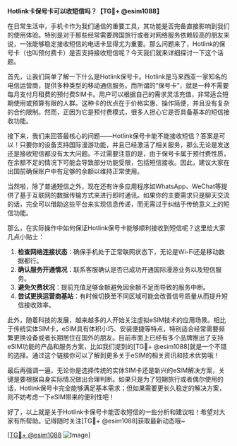 **Hotlink卡保号卡可以收短信吗？【TG💪+ @esim1088】**

在日常生活中，手机卡作为我们通信的重要工具，其功能是否完备直接影响到我们的使用体验。特别是对于那些经常需要跨国旅行或者对网络服务依赖较高的朋友来说，一张能够稳定接收短信的电话卡显得尤为重要。那么问题来了，Hotlink的保号卡（也叫预付费卡）是否支持接收短信呢？今天我们就来详细探讨一下这个话题。

首先，让我们简单了解一下什么是Hotlink保号卡。Hotlink是马来西亚一家知名的电信运营商，提供多种类型的移动通信服务。而所谓的“保号卡”，就是一种不需要每月支付月租费的预付费SIM卡。用户可以根据自己的需求灵活充值，非常适合短期使用或预算有限的人群。这种卡的优点在于价格实惠、操作简便，并且没有复杂的合约限制。然而，正因为它是预付费模式，很多人担心它是否具备基本的短信接收功能。

接下来，我们来回答最核心的问题——Hotlink保号卡能不能接收短信？答案是可以！只要你的设备支持国际漫游功能，并且已经激活了相关服务，那么无论是发送还是接收短信都没有太大问题。不过需要注意的是，由于保号卡属于预付费性质，在余额不足的情况下可能会导致部分功能受限，包括短信接收。因此，建议大家在出国前确保账户中有足够的余额以维持正常使用。

当然啦，除了普通短信之外，现在还有许多应用程序如WhatsApp、WeChat等提供了基于互联网的数据传输方式来进行即时通讯。如果你的主要需求只是聊天交流的话，完全可以借助这些平台来实现信息传递，而无需过于纠结于传统意义上的短信功能。

那么，在实际操作中如何保证Hotlink保号卡能够顺利接收到短信呢？这里给大家几点小贴士：

1. **检查网络连接状态**：确保手机处于正常联网状态下，无论是Wi-Fi还是移动数据都行。
2. **确认服务开通情况**：联系客服确认是否已成功开通国际漫游业务以及短信服务。
3. **避免欠费状况**：提前充值足够金额避免因余额不足而导致的服务中断。
4. **尝试更换运营商基站**：有时候切换至不同区域可能会改善信号质量从而提升短信接收效率。

此外，随着科技的发展，越来越多的人开始关注虚拟eSIM技术的应用场景。相比于传统实体SIM卡，eSIM具有体积小巧、安装便捷等特点，特别适合经常需要频繁更换设备或者长期居住在国外的朋友。目前市面上已经有多个品牌推出了支持eSIM功能的产品和服务方案，比如我们提到的[TG💪+ @esim1088]就是一个不错的选择。通过这个链接你可以了解到更多关于eSIM的相关资讯和技术优势哦！

最后再强调一遍，无论你是选择传统的实体SIM卡还是新兴的eSIM解决方案，关键是要根据自身实际情况做出合理判断。如果只是为了短期旅行或者偶尔使用的话，Hotlink保号卡完全能够满足基本需求；但如果需要更长久稳定的解决方案，则不妨考虑一下eSIM带来的便利性吧！

好了，以上就是关于Hotlink卡保号卡能否收短信的一些分析和建议啦！希望对大家有所帮助。记得随时关注[TG💪+ @esim1088]获取最新动态哦~ 

[[TG💪+ @esim1088](https://t.me/s/esim1088) ![Image](https://i.postimg.cc/4NQfJmqS/Snipaste-2025-05-13-00-14-12.png)]